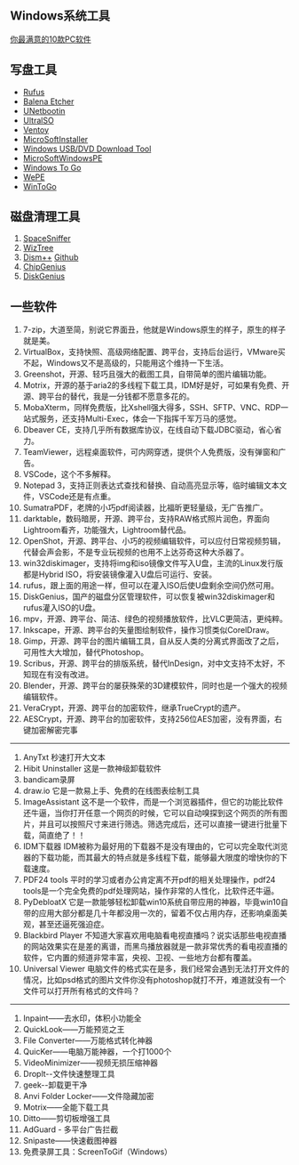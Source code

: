 ## Windows系统工具
[你最满意的10款PC软件](https://www.zhihu.com/question/469450888)

## 写盘工具
- [Rufus](http://rufus.ie/zh/)
- [Balena Etcher](https://etcher.balena.io/)
- [UNetbootin](https://github.com/unetbootin/unetbootin)
- [UltralSO](https://www.ultraiso.com/download.html)
- [Ventoy](www.ventoy.net)
- [MicroSoftInstaller](https://www.microsoft.com/zh-cn/software-download/windows11) 
- [Windows USB/DVD Download Tool](https://www.microsoft.com/zh-cn/download/windows-usb-dvd-download-tool)
- [MicroSoftWindowsPE](https://learn.microsoft.com/zh-cn/windows-hardware/get-started/adk-install#other-adk-downloads)
- [Windows To Go](https://learn.microsoft.com/zh-cn/windows/deployment/planning/windows-to-go-overview)
- [WePE](https://www.wepe.com.cn/)
- [WinToGo](https://www.disktool.cn/wintogo.html)

## 磁盘清理工具
1. [SpaceSniffer](https://www.fosshub.com)
2. [WizTree](https://www.diskanalyzer.com/)
3. [Dism++](https://www.chuyu.me/zh-Hans/index.html) [Github](https://github.com/Chuyu-Team/Dism-Multi-language)
4. [ChipGenius](https://chipgenius.en.softonic.com/)
5. [DiskGenius](https://www.diskgenius.com/)

## 一些软件
1. 7-zip，大道至简，别说它界面丑，他就是Windows原生的样子，原生的样子就是美。
2. VirtualBox，支持快照、高级网络配置、跨平台，支持后台运行，VMware买不起，Windows又不是高级的，只能用这个维持一下生活。
3. Greenshot，开源、轻巧且强大的截图工具，自带简单的图片编辑功能。
4. Motrix，开源的基于aria2的多线程下载工具，IDM好是好，可如果有免费、开源、跨平台的替代，我是一分钱都不愿意多花的。
5. MobaXterm，同样免费版，比Xshell强大得多，SSH、SFTP、VNC、RDP一站式服务，还支持Multi-Exec，体会一下指挥千军万马的感觉。
6. Dbeaver CE，支持几乎所有数据库协议，在线自动下载JDBC驱动，省心省力。
7. TeamViewer，远程桌面软件，可内网穿透，提供个人免费版，没有弹窗和广告。
8. VSCode，这个不多解释。
9. Notepad 3，支持正则表达式查找和替换、自动高亮显示等，临时编辑文本文件，VSCode还是有点重。
10. SumatraPDF，老牌的小巧pdf阅读器，比福昕更轻量级，无广告推广。
11. darktable，数码暗房，开源、跨平台，支持RAW格式照片润色，界面向Lightroom看齐，功能强大，Lightroom替代品。
12. OpenShot，开源、跨平台、小巧的视频编辑软件，可以应付日常视频剪辑，代替会声会影，不是专业玩视频的也用不上达芬奇这种大杀器了。
13. win32diskimager，支持将img和iso镜像文件写入U盘，主流的Linux发行版都是Hybrid ISO，将安装镜像灌入U盘后可运行、安装。
14. rufus，跟上面的用途一样，但可以在灌入ISO后使U盘剩余空间仍然可用。
15. DiskGenius，国产的磁盘分区管理软件，可以恢复被win32diskimager和rufus灌入ISO的U盘。
16. mpv，开源、跨平台、简洁、绿色的视频播放软件，比VLC更简洁，更纯粹。
17. Inkscape，开源、跨平台的矢量图绘制软件，操作习惯类似CorelDraw。
18. Gimp，开源、跨平台的图片编辑工具，自从反人类的分离式界面改了之后，可用性大大增加，替代Photoshop。
19. Scribus，开源、跨平台的排版系统，替代InDesign，对中文支持不太好，不知现在有没有改进。
20. Blender，开源、跨平台的屡获殊荣的3D建模软件，同时也是一个强大的视频编辑软件。
21. VeraCrypt，开源、跨平台的加密软件，继承TrueCrypt的遗产。
22. AESCrypt，开源、跨平台的加密软件，支持256位AES加密，没有界面，右键加密解密完事

---

1. AnyTxt 秒速打开大文本
2. Hibit Uninstaller 这是一款神级卸载软件
3. bandicam录屏
4. draw.io 它是一款易上手、免费的在线图表绘制工具
5. ImageAssistant 这不是一个软件，而是一个浏览器插件，但它的功能比软件还牛逼，当你打开任意一个网页的时候，它可以自动嗅探到这个网页的所有图片，并且可以按照尺寸来进行筛选。筛选完成后，还可以直接一键进行批量下载，简直绝了！！
6. IDM下载器 IDM被称为最好用的下载器不是没有理由的，它可以完全取代浏览器的下载功能，而其最大的特点就是多线程下载，能够最大限度的增快你的下载速度。
7. PDF24 tools 平时的学习或者办公肯定离不开pdf的相关处理操作，pdf24 tools是一个完全免费的pdf处理网站，操作非常的人性化，比软件还牛逼。
8. PyDebloatX
它是一款能够轻松卸载win10系统自带应用的神器，毕竟win10自带的应用大部分都是几十年都没用一次的，留着不仅占用内存，还影响桌面美观，甚至还逼死强迫症。
9. Blackbird Player 不知道大家喜欢用电脑看电视直播吗？说实话那些电视直播的网站效果实在是差的离谱，而黑鸟播放器就是一款非常优秀的看电视直播的软件，它内置的频道非常丰富，央视、卫视、一些地方台都有覆盖。
10. Universal Viewer 电脑文件的格式实在是多，我们经常会遇到无法打开文件的情况，比如psd格式的图片文件你没有photoshop就打不开，难道就没有一个文件可以打开所有格式的文件吗？

---

1. Inpaint——去水印，体积小功能全
2. QuickLook——万能预览之王
3. File Converter——万能格式转化神器
4. QuicKer——电脑万能神器，一个打1000个
5. VideoMinimizer——视频无损压缩神器
6. Droplt--文件快速整理工具
7. geek--卸载更干净
8. Anvi Folder Locker——文件隐藏加密
9. Motrix——全能下载工具
10. Ditto——剪切板增强工具
11. AdGuard - 多平台广告拦截
12. Snipaste——快速截图神器
13. 免费录屏工具：ScreenToGif（Windows）